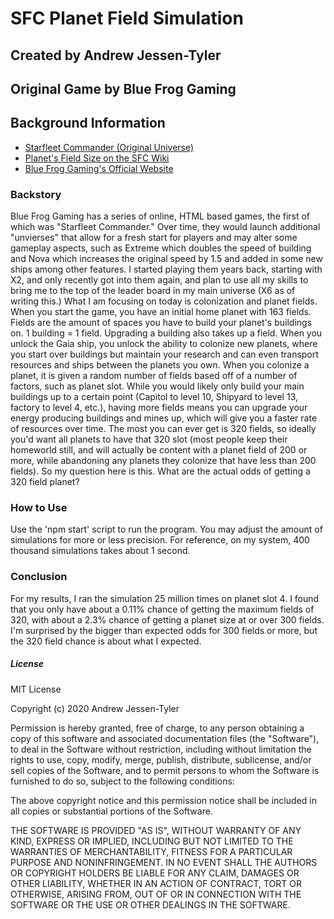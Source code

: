 # SFC Planet Field Simulation
## Created by Andrew Jessen-Tyler
## Original Game by Blue Frog Gaming

## Background Information
* [Starfleet Commander (Original Universe)](https://playstarfleet.com/)
* [Planet's Field Size on the SFC Wiki ](http://wiki.playstarfleet.com/index.php/Fields#Fields)
* [Blue Frog Gaming's Official Website](http://bluefroggaming.com/)

### Backstory
Blue Frog Gaming has a series of online, HTML based games, the first of which was "Starfleet Commander." Over time, they would launch additional "unvierses" that allow for a fresh start for players and may alter some gameplay aspects, such as Extreme which doubles the speed of building and Nova which increases the original speed by 1.5 and added in some new ships among other features. I started playing them years back, starting with X2, and only recently got into them again, and plan to use all my skills to bring me to the top of the leader board in my main universe (X6 as of writing this.)
What I am focusing on today is colonization and planet fields. When you start the game, you have an initial home planet with 163 fields. Fields are the amount of spaces you have to build your planet's buildings on. 1 building = 1 field. Upgrading a building also takes up a field. When you unlock the Gaia ship, you unlock the ability to colonize new planets, where you start over buildings but maintain your research and can even transport resources and ships between the planets you own. When you colonize a planet, it is given a random number of fields based off of a number of factors, such as planet slot.
While you would likely only build your main buildings up to a certain point (Capitol to level 10, Shipyard to level 13, factory to level 4, etc.), having more fields means you can upgrade your energy producing buildings and mines up, which will give you a faster rate of resources over time. The most you can ever get is 320 fields, so ideally you'd want all planets to have that 320 slot (most people keep their homeworld still, and will actually be content with a planet field of 200 or more, while abandoning any planets they colonize that have less than 200 fields).
So my question here is this. What are the actual odds of getting a 320 field planet?

### How to Use
Use the 'npm start' script to run the program. You may adjust the amount of simulations for more or less precision. For reference, on my system, 400 thousand simulations takes about 1 second.

### Conclusion
For my results, I ran the simulation 25 million times on planet slot 4. I found that you only have about a 0.11% chance of getting the maximum fields of 320, with about a 2.3% chance of getting a planet size at or over 300 fields. I'm surprised by the bigger than expected odds for 300 fields or more, but the 320 field chance is about what I expected.


##### License
MIT License

Copyright (c) 2020 Andrew Jessen-Tyler

Permission is hereby granted, free of charge, to any person obtaining a copy
of this software and associated documentation files (the "Software"), to deal
in the Software without restriction, including without limitation the rights
to use, copy, modify, merge, publish, distribute, sublicense, and/or sell
copies of the Software, and to permit persons to whom the Software is
furnished to do so, subject to the following conditions:

The above copyright notice and this permission notice shall be included in all
copies or substantial portions of the Software.

THE SOFTWARE IS PROVIDED "AS IS", WITHOUT WARRANTY OF ANY KIND, EXPRESS OR
IMPLIED, INCLUDING BUT NOT LIMITED TO THE WARRANTIES OF MERCHANTABILITY,
FITNESS FOR A PARTICULAR PURPOSE AND NONINFRINGEMENT. IN NO EVENT SHALL THE
AUTHORS OR COPYRIGHT HOLDERS BE LIABLE FOR ANY CLAIM, DAMAGES OR OTHER
LIABILITY, WHETHER IN AN ACTION OF CONTRACT, TORT OR OTHERWISE, ARISING FROM,
OUT OF OR IN CONNECTION WITH THE SOFTWARE OR THE USE OR OTHER DEALINGS IN THE
SOFTWARE.
